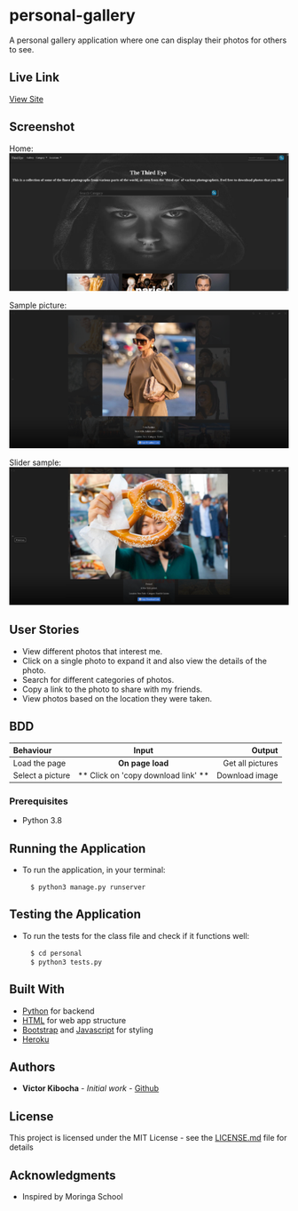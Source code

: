 # personal-gallery
A personal gallery application where one can display their photos for others to see.

## Live Link
[View Site](https://gallery-personal.herokuapp.com/)

## Screenshot

Home:
<img src="https://github.com/TechVictorKE/personal-gallery/blob/master/static/img/Home.png">

Sample picture:
<img src="https://github.com/TechVictorKE/personal-gallery/blob/master/static/img/Sample-pic.png">

Slider sample:
<img src="https://github.com/TechVictorKE/personal-gallery/blob/master/static/img/slideshow-sample.png">

## User Stories

* View different photos that interest me.
* Click on a single photo to expand it and also view the details of the photo.
* Search for different categories of photos.
* Copy a link to the photo to share with my friends.
* View photos based on the location they were taken.

## BDD
| Behaviour | Input | Output |
| :---------------- | :---------------: | ------------------: |
| Load the page | **On page load** | Get all pictures|
| Select a picture | ** Click on 'copy download link' ** | Download image|



### Prerequisites

* Python 3.8

## Running the Application
* To run the application, in your terminal:

        $ python3 manage.py runserver
      
        
## Testing the Application
* To run the tests for the class file and check if it functions well:

        $ cd personal
        $ python3 tests.py
        


## Built With

* [Python](https://www.python.org/) for backend
* [HTML](https://html.com/) for web app structure
* [Bootstrap](https://getbootstrap.com/) and [Javascript](https://www.javascript.com/) for styling
* [Heroku](https://heroku.com)

## Authors

* **Victor  Kibocha** - *Initial work* - [Github](https://github.com/TechVictorKE/)

## License

This project is licensed under the MIT License - see the [LICENSE.md](LICENSE.md) file for details

## Acknowledgments

* Inspired by Moringa School
